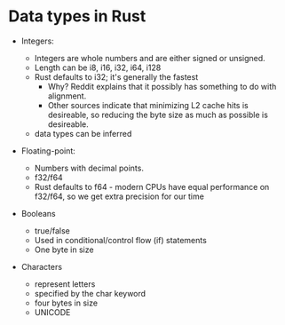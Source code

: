 # Data types in Rust

- Integers:
    - Integers are whole numbers and are either signed or unsigned.
    - Length can be i8, i16, i32, i64, i128
    - Rust defaults to i32; it's generally the fastest
        - Why? Reddit explains that it possibly has something to do with alignment.
        - Other sources indicate that minimizing L2 cache hits is desireable, so reducing the byte size as much as possible is desireable.
    - data types can be inferred

- Floating-point:
    - Numbers with decimal points.
    - f32/f64
    - Rust defaults to f64 - modern CPUs have equal performance on f32/f64, so we get extra precision for our time

- Booleans
    - true/false
    - Used in conditional/control flow (if) statements
    - One byte in size

- Characters
    - represent letters
    - specified by the char keyword
    - four bytes in size
    - UNICODE

